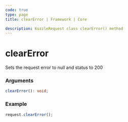 ```yaml
---
code: true
type: page
title: clearError | Framework | Core

description: KuzzleRequest class clearError() method
---
```


# clearError

Sets the request error to null and status to 200

### Arguments

```ts
clearError(): void;
```

### Example

```js
request.clearError();
```

